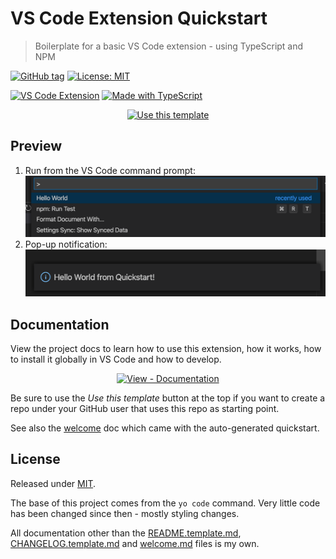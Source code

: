 # VS Code Extension Quickstart
> Boilerplate for a basic VS Code extension - using TypeScript and NPM

[![GitHub tag](https://img.shields.io/github/tag/MichaelCurrin/vsc-extension-quickstart)](https://github.com/MichaelCurrin/vsc-extension-quickstart/tags/?include_prereleases&sort=semver)
[![License: MIT](https://img.shields.io/badge/License-MIT-blue)](#license)

[![VS Code Extension](https://img.shields.io/badge/VS_Code_Extension-blue.svg?logo=visual-studio-code)](https://code.visualstudio.com/)
[![Made with TypeScript](https://img.shields.io/badge/TypeScript-3-blue.svg?logo=typescript&logoColor=white)](https://typescriptlang.org)


<div align="center">

[![Use this template](https://img.shields.io/badge/Generate-Use_this_template-2ea44f?style=for-the-badge)](https://github.com/MichaelCurrin/vsc-extension-quickstart/generate)

</div>


## Preview

1. Run from the VS Code command prompt:
    ![sample 1](/docs/_media/sample-1.png)
2. Pop-up notification:
    ![sample 2](/docs/_media/sample-2.png)


## Documentation

View the project docs to learn how to use this extension, how it works, how to install it globally in VS Code and how to develop.

<div align="center">
    
[![View - Documentation](https://img.shields.io/badge/View-Documentation-blue?style=for-the-badge)](/docs/)

</div>

Be sure to use the _Use this template_ button at the top if you want to create a repo under your GitHub user that uses this repo as starting point.

See also the [welcome](/welcome.md) doc which came with the auto-generated quickstart.


## License

Released under [MIT](/LICENSE).

The base of this project comes from the `yo code` command. Very little code has been changed since then - mostly styling changes.

All documentation other than the [README.template.md](/README-template.md), [CHANGELOG.template.md](/CHANGELOG.template.md) and [welcome.md](welcome.md) files is my own.
